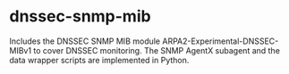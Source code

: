 # dnssec-snmp-mib
Includes the DNSSEC SNMP MIB module ARPA2-Experimental-DNSSEC-MIBv1 to cover DNSSEC monitoring. The SNMP AgentX subagent and the data wrapper scripts are implemented in Python. 
